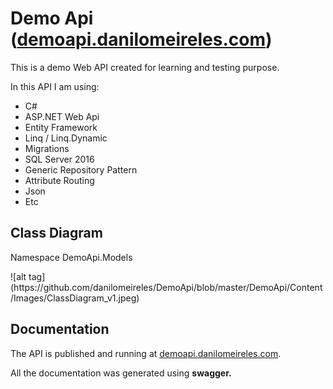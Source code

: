 # Demo Api (<a href="http://demoapi.danilomeireles.com" target="_blank">demoapi.danilomeireles.com</a>)

<p>This is a demo Web API created for learning and testing purpose.</p>
<p>In this API I am using:</p>
<ul>
<li>C#</li>
<li>ASP.NET Web Api</li>
<li>Entity Framework</li>
<li>Linq / Linq.Dynamic</li>
<li>Migrations</li>
<li>SQL Server 2016</li>
<li>Generic Repository Pattern</li>
<li>Attribute Routing</li>
<li>Json</li>
<li>Etc</li>
</ul>

## Class Diagram
<p>Namespace DemoApi.Models</p>
![alt tag](https://github.com/danilomeireles/DemoApi/blob/master/DemoApi/Content/Images/ClassDiagram_v1.jpeg)

## Documentation
<p>The API is published and running at <a href="http://demoapi.danilomeireles.com" target="_blank">demoapi.danilomeireles.com</a>.</p>
<p>All the documentation was generated using <b>swagger.</b></p>
